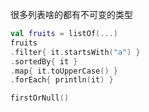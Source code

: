 很多列表啥的都有不可变的类型



```kotlin
val fruits = listOf(...)
fruits
.filter{ it.startsWith("a") }
.sortedBy{ it }
.map{ it.toUpperCase() }
.forEach{ println(it) }

firstOrNull()
```

